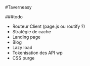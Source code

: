 #Taverneasy 

###todo

- Routeur Client (page.js ou routify ?)
- Stratégie de cache
- Landing page
- Blog
- Lazy load
- Tokenisation des API wp
- CSS purge
